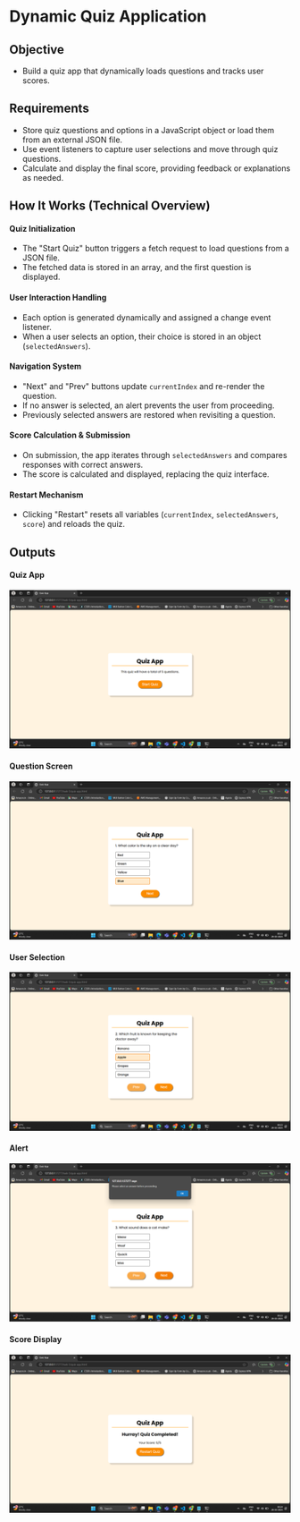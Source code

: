 # Dynamic Quiz Application

## **Objective**
- Build a quiz app that dynamically loads questions and tracks user scores.

## **Requirements**
- Store quiz questions and options in a JavaScript object or load them from an external JSON file.
- Use event listeners to capture user selections and move through quiz questions.
- Calculate and display the final score, providing feedback or explanations as needed.

## **How It Works (Technical Overview)**

#### **Quiz Initialization**
- The "Start Quiz" button triggers a fetch request to load questions from a JSON file.
- The fetched data is stored in an array, and the first question is displayed.

#### **User Interaction Handling**
- Each option is generated dynamically and assigned a change event listener.
- When a user selects an option, their choice is stored in an object (`selectedAnswers`).

#### **Navigation System**
- "Next" and "Prev" buttons update `currentIndex` and re-render the question.
- If no answer is selected, an alert prevents the user from proceeding.
- Previously selected answers are restored when revisiting a question.

#### **Score Calculation & Submission**
- On submission, the app iterates through `selectedAnswers` and compares responses with correct answers.
- The score is calculated and displayed, replacing the quiz interface.

#### **Restart Mechanism**
- Clicking "Restart" resets all variables (`currentIndex`, `selectedAnswers`, `score`) and reloads the quiz.

## **Outputs**

#### Quiz App
![Quiz App](./outputs/quiz-app.png)

#### Question Screen
![Question Screen](./outputs/image2.png)

#### User Selection
![User Selection](./outputs/image3.png)

#### Alert
![Alert](./outputs/image4.png)

#### Score Display
![Score Display](./outputs/image5.png)
